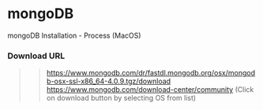 # mongoDB
mongoDB Installation - Process (MacOS)
### Download URL
>> https://www.mongodb.com/dr/fastdl.mongodb.org/osx/mongodb-osx-ssl-x86_64-4.0.9.tgz/download
>> https://www.mongodb.com/download-center/community (Click on download button by selecting OS from list)
